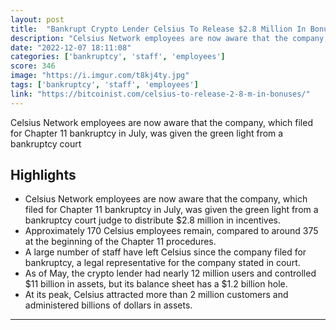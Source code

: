 ```yaml
---
layout: post
title:  "Bankrupt Crypto Lender Celsius To Release $2.8 Million In Bonuses To Prevent Staff 'Poaching'"
description: "Celsius Network employees are now aware that the company, which filed for Chapter 11 bankruptcy in July, was given the green light from a bankruptcy court"
date: "2022-12-07 18:11:08"
categories: ['bankruptcy', 'staff', 'employees']
score: 346
image: "https://i.imgur.com/t8kj4ty.jpg"
tags: ['bankruptcy', 'staff', 'employees']
link: "https://bitcoinist.com/celsius-to-release-2-8-m-in-bonuses/"
---
```


Celsius Network employees are now aware that the company, which filed for Chapter 11 bankruptcy in July, was given the green light from a bankruptcy court

## Highlights

- Celsius Network employees are now aware that the company, which filed for Chapter 11 bankruptcy in July, was given the green light from a bankruptcy court judge to distribute $2.8 million in incentives.
- Approximately 170 Celsius employees remain, compared to around 375 at the beginning of the Chapter 11 procedures.
- A large number of staff have left Celsius since the company filed for bankruptcy, a legal representative for the company stated in court.
- As of May, the crypto lender had nearly 12 million users and controlled $11 billion in assets, but its balance sheet has a $1.2 billion hole.
- At its peak, Celsius attracted more than 2 million customers and administered billions of dollars in assets.

---

